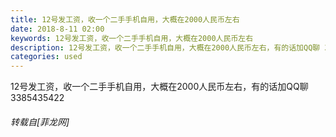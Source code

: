 ```yaml
---
title: 12号发工资，收一个二手手机自用，大概在2000人民币左右
date: 2018-8-11 02:00
keywords: 12号发工资，收一个二手手机自用，大概在2000人民币左右
description: 12号发工资，收一个二手手机自用，大概在2000人民币左右，有的话加QQ聊 3385435422
categories: used
---
```

<td class="t_f" id="postmessage_1623993">

12号发工资，收一个二手手机自用，大概在2000人民币左右，有的话加QQ聊 3385435422</td>
###### 转载自[菲龙网]